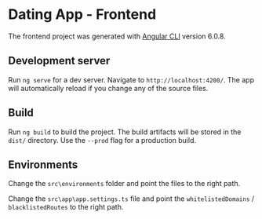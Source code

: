 # Dating App - Frontend

The frontend project was generated with [Angular CLI](https://github.com/angular/angular-cli) version 6.0.8.

## Development server

Run `ng serve` for a dev server. Navigate to `http://localhost:4200/`. The app will automatically reload if you change any of the source files.

## Build

Run `ng build` to build the project. The build artifacts will be stored in the `dist/` directory. Use the `--prod` flag for a production build.

## Environments

Change the `src\environments` folder and point the files to the right path.

Change the `src\app\app.settings.ts` file and point the `whitelistedDomains` / `blacklistedRoutes` to the right path.

